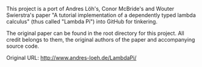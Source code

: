 This project is a port of Andres Löh's, Conor McBride's and Wouter Swierstra's paper "A tutorial implementation of a dependently typed lambda calculus" (thus called "Lambda Pi") into GitHub for tinkering.

The original paper can be found in the root directory for this project. All credit belongs to them, the original authors of the paper and accompanying source code.

Original URL: http://www.andres-loeh.de/LambdaPi/
